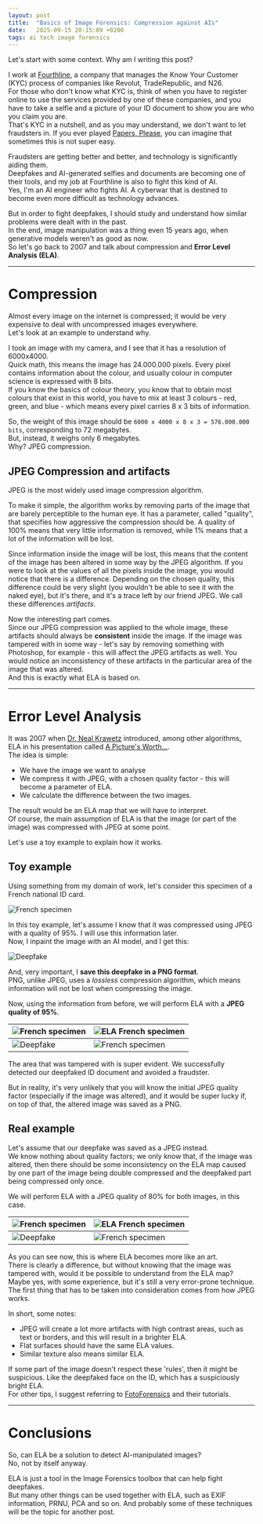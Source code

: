 ```yaml
---
layout: post
title:  "Basics of Image Forensics: Compression against AIs"
date:   2025-09-15 20:15:09 +0200
tags: ai tech image forensics 
---
```


Let's start with some context. Why am I writing this post?

I work at [Fourthline](https://www.fourthline.com/), a company that manages the Know Your Customer (KYC) process of companies like Revolut, TradeRepublic, and N26. <br>
For those who don't know what KYC is, think of when you have to register online to use the services provided by one of these companies, and you have to take a selfie and a picture of your ID document to show you are who you claim you are. <br>
That's KYC in a nutshell, and as you may understand, we don't want to let fraudsters in. If you ever played [Papers, Please](https://en.wikipedia.org/wiki/Papers,_Please), you can imagine that sometimes this is not super easy. <br>

Fraudsters are getting better and better, and technology is significantly aiding them. <br>
Deepfakes and AI-generated selfies and documents are becoming one of their tools, and my job at Fourthline is also to fight this kind of AI. <br>
Yes, I'm an AI engineer who fights AI. A cyberwar that is destined to become even more difficult as technology advances. <br>

But in order to fight deepfakes, I should study and understand how similar problems were dealt with in the past. <br>
In the end, image manipulation was a thing even 15 years ago, when generative models weren't as good as now. <br>
So let's go back to 2007 and talk about compression and **Error Level Analysis (ELA)**.

---

# Compression

Almost every image on the internet is compressed; it would be very expensive to deal with uncompressed images everywhere. <br>
Let's look at an example to understand why. <br>

I took an image with my camera, and I see that it has a resolution of 6000x4000. <br>
Quick math, this means the image has 24.000.000 pixels. Every pixel contains information about the colour, and usually colour in computer science is expressed with 8 bits. <br>
If you know the basics of colour theory, you know that to obtain most colours that exist in this world, you have to mix at least 3 colours - red, green, and blue - which means every pixel carries 8 x 3 bits of information. <br>

So, the weight of this image should be `6000 x 4000 x 8 x 3 = 576.000.000 bits`, corresponding to 72 megabytes. <br>
But, instead, it weighs only 6 megabytes. <br> 
Why? JPEG compression. <br> 

## JPEG Compression and artifacts 

JPEG is the most widely used image compression algorithm. <br>

To make it simple, the algorithm works by removing parts of the image that are barely perceptible to the human eye. It has a parameter, called "quality", that specifies how aggressive the compression should be.
A quality of 100% means that very little information is removed, while 1% means that a lot of the information will be lost. <br>

Since information inside the image will be lost, this means that the content of the image has been altered in some way by the JPEG algorithm. If you were to look at the values of all the pixels inside the image, you would notice that there is a difference. 
Depending on the chosen quality, this difference could be very slight (you wouldn't be able to see it with the naked eye), but it's there, and it's a trace left by our friend JPEG. We call these differences *artifacts*. <br>

Now the interesting part comes. <br> 
Since our JPEG compression was applied to the whole image, these artifacts should always be **consistent** inside the image. 
If the image was tampered with in some way - let's say by removing something with Photoshop, for example - this will affect the JPEG artifacts as well.
You would notice an inconsistency of these artifacts in the particular area of the image that was altered. <br>
And this is exactly what ELA is based on.

---

# Error Level Analysis

It was 2007 when [Dr. Neal Krawetz](https://www.hackerfactor.com/) introduced, among other algorithms, ELA in his presentation called [A Picture's Worth...](https://www.blackhat.com/html/bh-usa-07/bh-usa-07-speakers.html#Krawetz). <br>
The idea is simple: 

 - We have the image we want to analyse
 - We compress it with JPEG, with a chosen quality factor - this will become a parameter of ELA.
 - We calculate the difference between the two images.
   
The result would be an ELA map that we will have to interpret. <br> 
Of course, the main assumption of ELA is that the image (or part of the image) was compressed with JPEG at some point. <br>

Let's use a toy example to explain how it works. <br>

## Toy example

Using something from my domain of work, let's consider this specimen of a French national ID card. <br>

![French specimen](/assets/images/ela/original.jpg)

In this toy example, let's assume I know that it was compressed using JPEG with a quality of 95%. I will use this information later. <br>
Now, I inpaint the image with an AI model, and I get this:

![Deepfake](/assets/images/ela/deepfake.png)

And, very important, I **save this deepfake in a PNG format**. <br>
PNG, unlike JPEG, uses a *lossless* compression algorithm, which means information will not be lost when compressing the image. <br>

Now, using the information from before, we will perform ELA with a **JPEG quality of 95%**.

| ![French specimen](/assets/images/ela/original.jpg)  | ![ELA French specimen](/assets/images/ela/ela_original.jpg)  |
|---|---|
| ![Deepfake](/assets/images/ela/deepfake.png)  | ![French specimen](/assets/images/ela/ela_deepfake.jpg)  |

The area that was tampered with is super evident. We successfully detected our deepfaked ID document and avoided a fraudster. <br>

But in reality, it's very unlikely that you will know the initial JPEG quality factor (especially if the image was altered), and it would be super lucky if, on top of that, the altered image was saved as a PNG.

## Real example

Let's assume that our deepfake was saved as a JPEG instead. <br>
We know nothing about quality factors; we only know that, if the image was altered, then there should be some inconsistency on the ELA map caused by one part of the image being double compressed and the deepfaked part being compressed only once.

We will perform ELA with a JPEG quality of 80% for both images, in this case.

| ![French specimen](/assets/images/ela/original.jpg)  | ![ELA French specimen](/assets/images/ela/ela_original_80.jpg)  |
|---|---|
| ![Deepfake](/assets/images/ela/deepfake.png)  | ![French specimen](/assets/images/ela/ela_deepfake_80.jpg)  |

As you can see now, this is where ELA becomes more like an art. <br>
There is clearly a difference, but without knowing that the image was tampered with, would it be possible to understand from the ELA map? <br>
Maybe yes, with some experience, but it's still a very error-prone technique. The first thing that has to be taken into consideration comes from how JPEG works. <br>

In short, some notes:
- JPEG will create a lot more artifacts with high contrast areas, such as text or borders, and this will result in a brighter ELA.
- Flat surfaces should have the same ELA values.
- Similar texture also means similar ELA.

If some part of the image doesn't respect these 'rules', then it might be suspicious. Like the deepfaked face on the ID, which has a suspiciously bright ELA. <br>
For other tips, I suggest referring to [FotoForensics](https://fotoforensics.com) and their tutorials.

---

# Conclusions

So, can ELA be a solution to detect AI-manipulated images? <br>
No, not by itself anyway. <br>

ELA is just a tool in the Image Forensics toolbox that can help fight deepfakes. <br>
But many other things can be used together with ELA, such as EXIF information, PRNU, PCA and so on. And probably some of these techniques will be the topic for another post.



